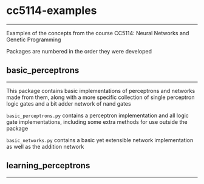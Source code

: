 # cc5114-examples
---

Examples of the concepts from the course CC5114: Neural Networks 
and Genetic Programming

Packages are numbered in the order they were developed

## basic_perceptrons
---

This package contains basic implementations of perceptrons and 
networks made from them, along with a more specific collection of 
single perceptron logic gates and a bit adder network of nand gates

`basic_perceptrons.py` contains a perceptron implementation and 
all logic gate implementations, including some extra methods for 
use outside the package

`basic_networks.py` contains a basic yet extensible network 
implementation as well as the addition network

## learning_perceptrons
---

